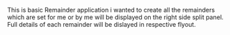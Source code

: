 This is basic Remainder application i wanted to create all the remainders which are set for me or by me will be displayed on the right side split panel. Full details of each remainder will be dislayed in respective flyout.
